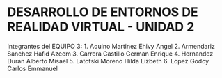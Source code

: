 # DESARROLLO DE ENTORNOS DE REALIDAD VIRTUAL - UNIDAD 2

Integrantes del EQUIPO 3:
	1. Aquino Martinez Ehivy Angel
	2. Armendariz Sanchez Hafid Azeem
	3. Carrera Castillo German Enrique
	4. Hernandez Duran Alberto Misael
	5. Latofski Moreno Hilda Lizbeth
	6. Lopez Godoy Carlos Emmanuel
